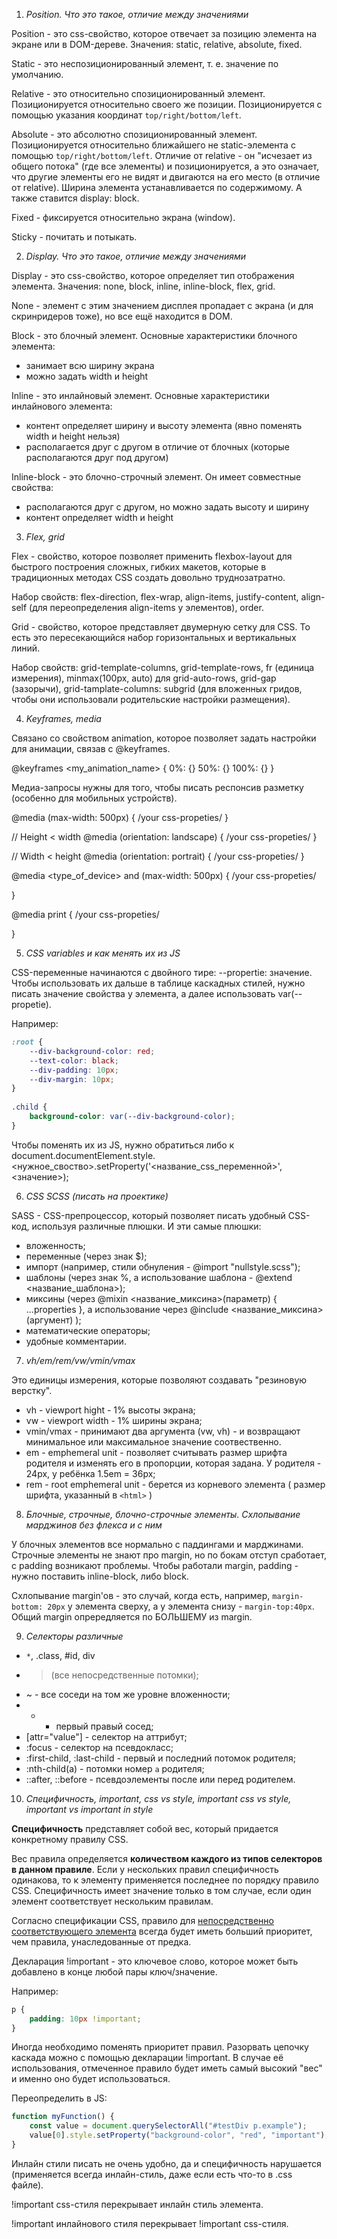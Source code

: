 1. *Position. Что это такое, отличие между значениями*

Position - это css-свойство, которое отвечает за позицию элемента на экране или в DOM-дереве.
Значения: static, relative, absolute, fixed.

Static - это неспозиционированный элемент, т. е. значение по умолчанию.

Relative - это относительно спозиционированный элемент. Позиционируется относительно своего же позиции. Позиционируется с помощью указания координат `top/right/bottom/left`.

Absolute - это абсолютно спозиционированный элемент. Позиционируется относительно ближайшего не static-элемента с помощью `top/right/bottom/left`. Отличие от relative - он "исчезает из общего потока" (где все элементы) и позиционируется, а это означает, что другие элементы его не видят и двигаются на его место (в отличие от relative). Ширина элемента устанавливается по содержимому. А также ставится display: block.

Fixed - фиксируется относительно экрана (window).

Sticky - почитать и потыкать.

2. *Display. Что это такое, отличие между значениями*

Display - это css-свойство, которое определяет тип отображения элемента.
Значения: none, block, inline, inline-block, flex, grid.

None - элемент с этим значением дисплея пропадает с экрана (и для скринридеров тоже), но все ещё находится в DOM.

Block - это блочный элемент. Основные характеристики блочного элемента:
- занимает всю ширину экрана 
- можно задать width и height

Inline - это инлайновый элемент. Основные характеристики инлайнового элемента:
- контент определяет ширину и высоту элемента (явно поменять width и height нельзя)
- располагается друг с другом в отличие от блочных (которые располагаются друг под другом)

Inline-block - это блочно-строчный элемент. Он имеет совместные свойства:
- располагаются друг с другом, но можно задать высоту и ширину 
- контент определяет width и height

3. *Flex, grid*

Flex - свойство, которое позволяет применить flexbox-layout для быстрого построения сложных, гибких макетов, которые в традиционных методах CSS создать довольно труднозатратно. 

Набор свойств: flex-direction, flex-wrap, align-items, justify-content, align-self (для переопределения align-items у элементов), order.  

Grid - свойство, которое представляет двумерную сетку для CSS. То есть это пересекающийся набор горизонтальных и вертикальных линий. 

Набор свойств: grid-template-columns, grid-template-rows, fr (единица измерения), minmax(100px, auto) для grid-auto-rows, grid-gap (зазорычи), grid-tamplate-columns: subgrid (для вложенных гридов, чтобы они использовали родительские настройки размещения).

4. *Keyframes, media*

Связано со свойством animation, которое позволяет задать настройки для анимации, связав с @keyframes.

@keyframes <my_animation_name> {
	0%:   {}
	50%:  {}
	100%: {}
}

Медиа-запросы нужны для того, чтобы писать респонсив разметку (особенно для мобильных устройств).

@media (max-width: 500px) {
	/your css-propeties/
}

// Height < width 
@media (orientation: landscape) {
	/your css-propeties/
}

// Width < height
@media (orientation: portrait) {
	/your css-propeties/
}

@media <type_of_device> and (max-width: 500px) {
	/your css-propeties/

}

@media print {
	/your css-propeties/

}

5. *CSS variables и как менять их из JS*

CSS-переменные начинаются с двойного тире: --propertie: значение.
Чтобы использовать их дальше в таблице каскадных стилей, нужно писать значение свойства у элемента, а далее использовать var(--propetie).

Например:

```css
:root {  
    --div-background-color: red;  
    --text-color: black;  
    --div-padding: 10px;  
    --div-margin: 10px;  
}  
  
.child {  
    background-color: var(--div-background-color);  
}
```

Чтобы поменять их из JS, нужно обратиться либо к document.documentElement.style.<нужное_своство>.setProperty('<название_css_переменной>', <значение>);

6. *CSS SCSS (писать на проектике)*

SASS - CSS-препроцессор, который позволяет писать удобный CSS-код, используя различные плюшки.
И эти самые плюшки: 
- вложенность; 
- переменные (через знак $);
- импорт (например, стили обнуления - @import "nullstyle.scss");
- шаблоны (через знак %, а использование шаблона - @extend <название_шаблона>);
- миксины (через @mixin <название_миксина>(параметр) { ...properties }, а использование через @include <название_миксина>(аргумент) );
- математические операторы;
- удобные комментарии.

7. *vh/em/rem/vw/vmin/vmax*

Это единицы измерения, которые позволяют создавать "резиновую верстку". 
- vh - viewport hight - 1% высоты экрана;
- vw - viewport width - 1% ширины экрана;
- vmin/vmax - принимают два аргумента (vw, vh) - и возвращают минимальное или максимальное значение соотвественно.
- em - emphemeral unit - позволяет считывать размер шрифта родителя и изменять его в пропорции, которая задана. У родителя - 24px, у ребёнка 1.5em = 36px;
- rem - root emphemeral unit - берется из корневого элемента ( размер шрифта, указанный в `<html>` )

8. *Блочные, строчные, блочно-строчные элементы. Схлопывание марджинов без флекса и с ним*

У блочных элементов все нормально с паддингами и марджинами. 
Строчные элементы не знают про margin, но по бокам отступ сработает, с padding возникают проблемы. Чтобы работали margin, padding - нужно поставить inline-block, либо block.

Схлопывание margin'ов - это случай, когда есть, например, `margin-bottom: 20px` у элемента сверху, а у элемента снизу - `margin-top:40px`. Общий margin опрередляется по БОЛЬШЕМУ из margin.


9. *Селекторы различные*

 - `*`, .class, #id, div
 -  > (все непосредственные потомки);
 -  ~ - все соседи на том же уровне вложенности;
 -  + - первый правый сосед;
 -  [attr="value"] - селектор на аттрибут;
 -  :focus - селектор на псевдокласс;
 -  :first-child, :last-child - первый и последний потомок родителя; 
 -  :nth-child(a) - потомки номер `a` родителя; 
 -  ::after, ::before - псевдоэлементы после или перед родителем.

10. *Специфичность, important, css vs style, important css vs style, important vs important in style*

**Специфичность** представляет собой вес, который придается конкретному правилу CSS.

Вес правила определяется **количеством каждого из типов селекторов в данном правиле**. Если у нескольких правил специфичность одинакова, то к элементу применяется последнее по порядку правило CSS. Специфичность имеет значение только в том случае, если один элемент соответствует нескольким правилам.

Согласно спецификации CSS, правило для [непосредственно соответствующего элемента](https://developer.mozilla.org/ru/docs/Web/CSS/Specificity#directly-targeted-elements) всегда будет иметь больший приоритет, чем правила, унаследованные от предка.

Декларация !important - это ключевое слово, которое может быть добавлено в конце любой пары ключ/значение.

Например:

```css
p {
	padding: 10px !important;
}
```

Иногда необходимо поменять приоритет правил. Разорвать цепочку каскада можно с помощью декларации !important. В случае её использования, отмеченное правило будет иметь самый высокий "вес" и именно оно будет использоваться.

Переопределить в JS:

```js
function myFunction() {
    const value = document.querySelectorAll("#testDiv p.example");
    value[0].style.setProperty("background-color", "red", "important");
}
```

Инлайн стили писать не очень удобно, да и специфичность нарушается (применяется всегда инлайн-стиль, даже если есть что-то в .css файле).

!important css-стиля перекрывает инлайн стиль элемента.

!important инлайнового стиля перекрывает !important css-стиля.
